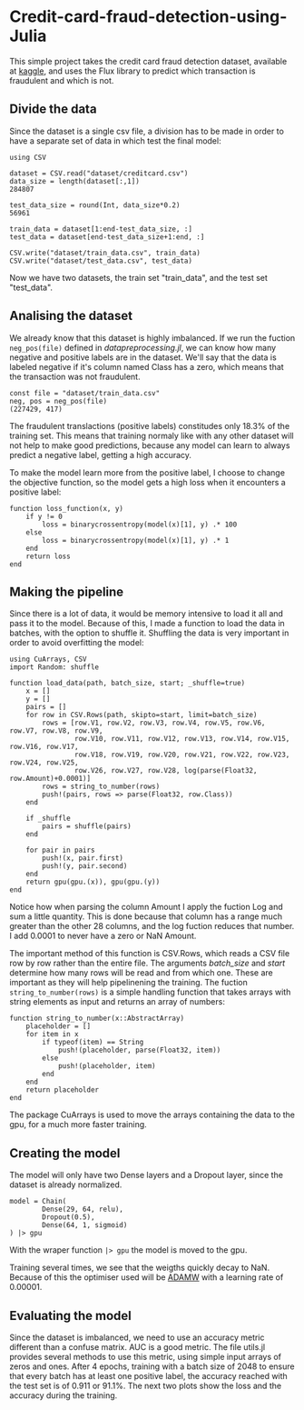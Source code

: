 # Credit-card-fraud-detection-using-Julia

This simple project takes the credit card fraud detection dataset, available at [kaggle](https://www.kaggle.com/mlg-ulb/creditcardfraud), and uses the Flux library to predict which transaction is fraudulent and which is not.

## Divide the data

Since the dataset is a single csv file, a division has to be made in order to have a separate set of data in which test the final model:

```
using CSV

dataset = CSV.read("dataset/creditcard.csv")
data_size = length(dataset[:,1])
284807

test_data_size = round(Int, data_size*0.2)
56961

train_data = dataset[1:end-test_data_size, :]
test_data = dataset[end-test_data_size+1:end, :]

CSV.write("dataset/train_data.csv", train_data)
CSV.write("dataset/test_data.csv", test_data)
```

Now we have two datasets, the train set "train_data", and the test set "test_data".

## Analising the dataset

We already know that this dataset is highly imbalanced. If we run the fuction ```neg_pos(file)``` defined in *datapreprocessing.jl*, we can know how many negative and positive labels are in the dataset. We'll say that the data is labeled negative if it's column named Class has a zero, which means that the transaction was not fraudulent.

```
const file = "dataset/train_data.csv"
neg, pos = neg_pos(file)
(227429, 417)
```

The fraudulent translactions (positive labels) constitudes only 18.3% of the training set. This means that training normaly like with any other dataset will not help to make good predictions, because any model can learn to always predict a negative label, getting a high accuracy. 

To make the model learn more from the positive label, I choose to change the objective function, so the model gets a high loss when it encounters a positive label:

```
function loss_function(x, y)
    if y != 0
        loss = binarycrossentropy(model(x)[1], y) .* 100
    else
        loss = binarycrossentropy(model(x)[1], y) .* 1
    end
    return loss
end
```

## Making the pipeline

Since there is a lot of data, it would be memory intensive to load it all and pass it to the model. Because of this, I made a function to load the data in batches, with the option to shuffle it. Shuffling the data is very important in order to avoid overfitting the model:

```
using CuArrays, CSV
import Random: shuffle

function load_data(path, batch_size, start; _shuffle=true)
    x = []
    y = []
    pairs = []
    for row in CSV.Rows(path, skipto=start, limit=batch_size)
        rows = [row.V1, row.V2, row.V3, row.V4, row.V5, row.V6, row.V7, row.V8, row.V9,
                row.V10, row.V11, row.V12, row.V13, row.V14, row.V15, row.V16, row.V17,
                row.V18, row.V19, row.V20, row.V21, row.V22, row.V23, row.V24, row.V25,
                row.V26, row.V27, row.V28, log(parse(Float32, row.Amount)+0.0001)]
        rows = string_to_number(rows)
        push!(pairs, rows => parse(Float32, row.Class))
    end

    if _shuffle
        pairs = shuffle(pairs)
    end

    for pair in pairs
        push!(x, pair.first)
        push!(y, pair.second)
    end
    return gpu(gpu.(x)), gpu(gpu.(y))
end
```
Notice how when parsing the column Amount I apply the fuction Log and sum a little quantity. This is done because that column has a range much greater than the other 28 columns, and the log fuction reduces that number. I add 0.0001 to never  have a zero or NaN Amount.

The important method of this function is CSV.Rows, which reads a CSV file row by row rather than the entire file. The arguments *batch_size* and *start* determine how many rows will be read and from which one. These are important as they will help pipelinening the training. The fuction ```string_to_number(rows)``` is a simple handling function that takes arrays with string elements as input and returns an array of numbers: 

```
function string_to_number(x::AbstractArray)
    placeholder = []
    for item in x
        if typeof(item) == String
            push!(placeholder, parse(Float32, item))
        else
            push!(placeholder, item)
        end
    end
    return placeholder
end
```
The package CuArrays is used to move the arrays containing the data to the gpu, for a much more faster training.

## Creating the model

The model will only have two Dense layers and a Dropout layer, since the dataset is already normalized.

```
model = Chain(
        Dense(29, 64, relu),
        Dropout(0.5),
        Dense(64, 1, sigmoid)
) |> gpu
```

With the wraper function ```|> gpu``` the model is moved to the gpu.

Training several times, we see that the weigths quickly decay to NaN. Because of this the optimiser used will be [ADAMW](https://arxiv.org/abs/1711.05101) with a learning rate of 0.00001.

## Evaluating the model

Since the dataset is imbalanced, we need to use an accuracy metric different than a confuse matrix. AUC is a good metric. The file utils.jl provides several methods to use this metric, using simple input arrays of zeros and ones.
After 4 epochs, training with a batch size of 2048 to ensure that every batch has at least one positive label, the accuracy reached with the test set is of 0.911 or 91.1%. The next two plots show the loss and the accuracy during the training.

